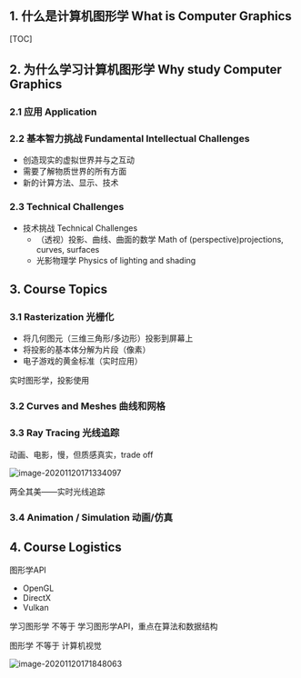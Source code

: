 ## 1. 什么是计算机图形学 What is Computer Graphics

[TOC]



## 2. 为什么学习计算机图形学 Why study Computer Graphics

### 2.1 应用 Application

### 2.2 基本智力挑战 Fundamental Intellectual Challenges 

- 创造现实的虚拟世界并与之互动
- 需要了解物质世界的所有方面
- 新的计算方法、显示、技术



### 2.3 Technical Challenges

+ 技术挑战 Technical Challenges
  + （透视）投影、曲线、曲面的数学 Math of (perspective)projections, curves, surfaces
  + 光影物理学 Physics of lighting and shading





## 3. Course Topics

### 3.1 Rasterization 光栅化

+ 将几何图元（三维三角形/多边形）投影到屏幕上
+ 将投影的基本体分解为片段（像素）
+ 电子游戏的黄金标准（实时应用）

实时图形学，投影使用



### 3.2 Curves and Meshes 曲线和网格





### 3.3 Ray Tracing 光线追踪

动画、电影，慢，但质感真实，trade off

![image-20201120171334097](https://www.qiniu.cregskin.com/image-20201120171334097.png)

两全其美——实时光线追踪





### 3.4 Animation / Simulation 动画/仿真





## 4. Course Logistics

图形学API

+ OpenGL
+ DirectX
+ Vulkan

学习图形学 不等于 学习图形学API，重点在算法和数据结构

图形学 不等于 计算机视觉

![image-20201120171848063](https://www.qiniu.cregskin.com/image-20201120171848063.png)